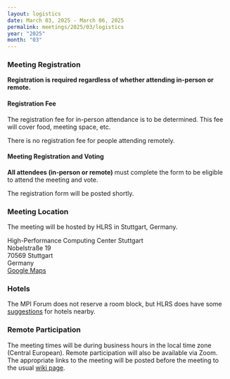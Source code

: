 ```yaml
---
layout: logistics
date: March 03, 2025 - March 06, 2025
permalink: meetings/2025/03/logistics
year: "2025"
month: "03"
---
```


### Meeting Registration

**Registration is required regardless of whether attending in-person or remote.**

#### Registration Fee

The registration fee for in-person attendance is to be determined. This fee
will cover food, meeting space, etc.

There is no registration fee for people attending remotely.

#### Meeting Registration and Voting

**All attendees (in-person or remote)** must complete the form to be eligible to attend the meeting and vote.

The registration form will be posted shortly.

### Meeting Location

The meeting will be hosted by HLRS in Stuttgart, Germany.

High-Performance Computing Center Stuttgart<br />
Nobelstraße 19<br />
70569 Stuttgart<br />
Germany<br />
[Google Maps](https://www.google.com/maps/place/Nobelstra%C3%9Fe+19,+70569+Stuttgart/@48.7394991,9.0949261,17z/data=!3m1!4b1!4m5!3m4!1s0x4799dc411b15b41d:0x74cec7b23039c475!8m2!3d48.7394956!4d9.0971201?shorturl=1)

### Hotels

The MPI Forum does not reserve a room block, but HLRS does have some [suggestions](https://www.hlrs.de/contact) for hotels nearby.

### Remote Participation

The meeting times will be during business hours in the local time zone (Central European). Remote participation will also be available via Zoom. The appropriate links to the meeting will be posted before the meeting to the usual [wiki page](https://github.com/mpi-forum/mpi-standard/wiki/Virtual-Forum-Meeting-Information).
